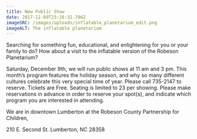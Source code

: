 ```yaml
---
title: New Public Show
date: 2017-12-09T23:16:32.796Z
imageSRC: /images/uploads/inflatable_planetarium_edit.png
imageALT: The inflatable planetarium
---
```

Searching for something fun, educational, and enlightening for you or your family to do?  How about a visit to the inflatable version of the Robeson Planetarium?

Saturday, December 9th, we will run public shows at 11 am and 3 pm. This month’s program features the holiday season, and why so many different cultures celebrate this very special time of year.  Please call 735-2147 to reserve. Tickets are Free. Seating is limited to 23 per showing.  Please make reservations in advance in order to reserve your spot(s), and indicate which program you are interested in attending.       

We are in downtown Lumberton at the Robeson County Partnership for Children,

210 E. Second St. Lumberton, NC 28358
